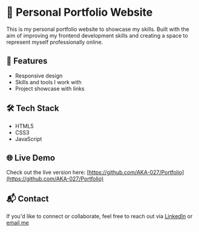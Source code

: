 # 💼 Personal Portfolio Website

This is my personal portfolio website to showcase my  skills. Built with the aim of improving my frontend development skills and creating a space to represent myself professionally online.

## 🚀 Features

- Responsive design
- Skills and tools I work with
- Project showcase with links

  
## 🛠️ Tech Stack

- HTML5
- CSS3
- JavaScript



## 🌐 Live Demo

Check out the live version here: [https://github.com/AKA-027/Portfolio](https://github.com/AKA-027/Portfolio)

## 📬 Contact

If you'd like to connect or collaborate, feel free to reach out via [LinkedIn](www.linkedin.com/in/saumya-saxena-900798213) or [email me](mailto:saxenasaumya027@gmail.com)

